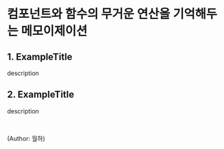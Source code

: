 # 컴포넌트와 함수의 무거운 연산을 기억해두는 메모이제이션

## 1. ExampleTitle
description

## 2. ExampleTitle
description

<br>

(Author: 월하)